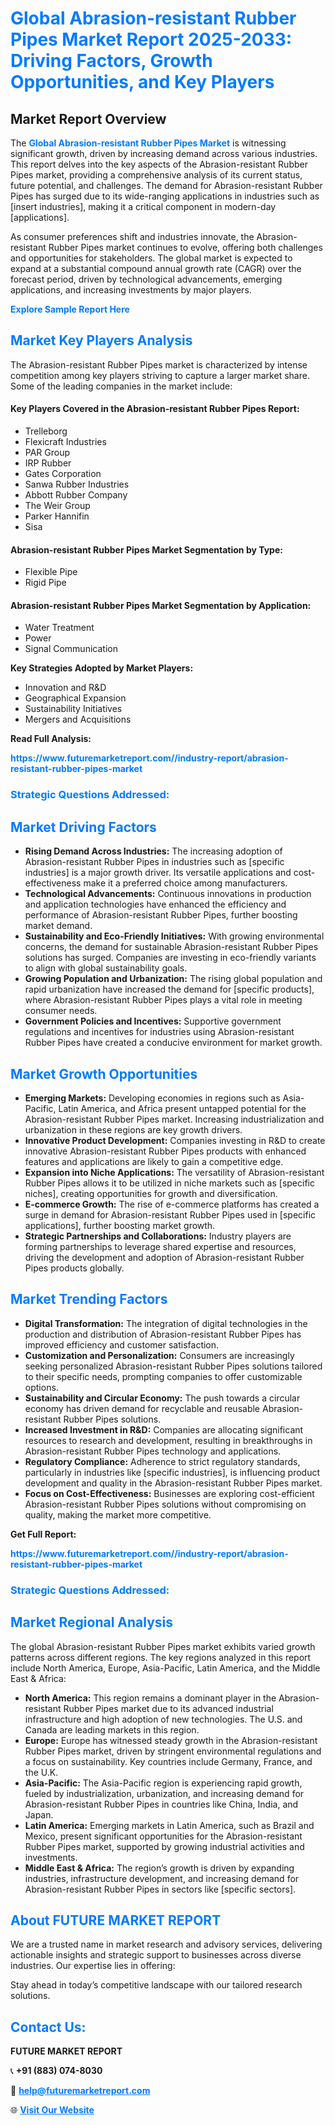 <h1 style="color: #007BFF;">Global Abrasion-resistant Rubber Pipes Market Report 2025-2033: Driving Factors, Growth Opportunities, and Key Players</h1>

<section id="overview">
<h2>Market Report Overview</h2>
<p>The <a href="https://www.futuremarketreport.com//industry-report/abrasion-resistant-rubber-pipes-market" style="color: #007BFF; text-decoration: none;"><strong>Global Abrasion-resistant Rubber Pipes Market</strong></a> is witnessing significant growth, driven by increasing demand across various industries. This report delves into the key aspects of the Abrasion-resistant Rubber Pipes market, providing a comprehensive analysis of its current status, future potential, and challenges. The demand for Abrasion-resistant Rubber Pipes has surged due to its wide-ranging applications in industries such as [insert industries], making it a critical component in modern-day [applications].</p>
<p>As consumer preferences shift and industries innovate, the Abrasion-resistant Rubber Pipes market continues to evolve, offering both challenges and opportunities for stakeholders. The global market is expected to expand at a substantial compound annual growth rate (CAGR) over the forecast period, driven by technological advancements, emerging applications, and increasing investments by major players.</p>
</section>

<section id="overview">
<p><a href="https://www.futuremarketreport.com//request-sample/reportId=55539" style="color: #007BFF; text-decoration: none;"><strong>Explore Sample Report Here</strong></a></p>
</section>

<section id="key-players">
<h2 style="color: #007BFF;">Market Key Players Analysis</h2>
<p>The Abrasion-resistant Rubber Pipes market is characterized by intense competition among key players striving to capture a larger market share. Some of the leading companies in the market include:</p>
<h4>Key Players Covered in the Abrasion-resistant Rubber Pipes Report:</h4>
<ul><li>Trelleborg</li><li>Flexicraft Industries</li><li>PAR Group</li><li>IRP Rubber</li><li>Gates Corporation</li><li>Sanwa Rubber Industries</li><li>Abbott Rubber Company</li><li>The Weir Group</li><li>Parker Hannifin</li><li>Sisa</li></ul>
<h4>Abrasion-resistant Rubber Pipes Market Segmentation by Type:</h4>
<ul><li>Flexible Pipe</li><li>Rigid Pipe</li></ul>

<h4>Abrasion-resistant Rubber Pipes Market Segmentation by Application:</h4>
<ul><li>Water Treatment</li><li>Power</li><li>Signal Communication</li></ul>
<p><strong>Key Strategies Adopted by Market Players:</strong></p>
<ul>
<li>Innovation and R&D</li>
<li>Geographical Expansion</li>
<li>Sustainability Initiatives</li>
<li>Mergers and Acquisitions</li>
</ul>
</section>

<section>
<p><strong>Read Full Analysis: </strong></p><a href="https://www.futuremarketreport.com//industry-report/abrasion-resistant-rubber-pipes-market" style="color: #007BFF; text-decoration: none;"><strong>https://www.futuremarketreport.com//industry-report/abrasion-resistant-rubber-pipes-market</strong></a>
<h3 style="color: #007BFF;">Strategic Questions Addressed:</h3>
</section>

<section id="driving-factors">
<h2 style="color: #007BFF;">Market Driving Factors</h2>
<ul>
<li><strong>Rising Demand Across Industries:</strong> The increasing adoption of Abrasion-resistant Rubber Pipes in industries such as [specific industries] is a major growth driver. Its versatile applications and cost-effectiveness make it a preferred choice among manufacturers.</li>
<li><strong>Technological Advancements:</strong> Continuous innovations in production and application technologies have enhanced the efficiency and performance of Abrasion-resistant Rubber Pipes, further boosting market demand.</li>
<li><strong>Sustainability and Eco-Friendly Initiatives:</strong> With growing environmental concerns, the demand for sustainable Abrasion-resistant Rubber Pipes solutions has surged. Companies are investing in eco-friendly variants to align with global sustainability goals.</li>
<li><strong>Growing Population and Urbanization:</strong> The rising global population and rapid urbanization have increased the demand for [specific products], where Abrasion-resistant Rubber Pipes plays a vital role in meeting consumer needs.</li>
<li><strong>Government Policies and Incentives:</strong> Supportive government regulations and incentives for industries using Abrasion-resistant Rubber Pipes have created a conducive environment for market growth.</li>
</ul>
</section>

<section id="growth-opportunities">
<h2 style="color: #007BFF;">Market Growth Opportunities</h2>
<ul>
<li><strong>Emerging Markets:</strong> Developing economies in regions such as Asia-Pacific, Latin America, and Africa present untapped potential for the Abrasion-resistant Rubber Pipes market. Increasing industrialization and urbanization in these regions are key growth drivers.</li>
<li><strong>Innovative Product Development:</strong> Companies investing in R&D to create innovative Abrasion-resistant Rubber Pipes products with enhanced features and applications are likely to gain a competitive edge.</li>
<li><strong>Expansion into Niche Applications:</strong> The versatility of Abrasion-resistant Rubber Pipes allows it to be utilized in niche markets such as [specific niches], creating opportunities for growth and diversification.</li>
<li><strong>E-commerce Growth:</strong> The rise of e-commerce platforms has created a surge in demand for Abrasion-resistant Rubber Pipes used in [specific applications], further boosting market growth.</li>
<li><strong>Strategic Partnerships and Collaborations:</strong> Industry players are forming partnerships to leverage shared expertise and resources, driving the development and adoption of Abrasion-resistant Rubber Pipes products globally.</li>
</ul>
</section>

<section id="trending-factors">
<h2 style="color: #007BFF;">Market Trending Factors</h2>
<ul>
<li><strong>Digital Transformation:</strong> The integration of digital technologies in the production and distribution of Abrasion-resistant Rubber Pipes has improved efficiency and customer satisfaction.</li>
<li><strong>Customization and Personalization:</strong> Consumers are increasingly seeking personalized Abrasion-resistant Rubber Pipes solutions tailored to their specific needs, prompting companies to offer customizable options.</li>
<li><strong>Sustainability and Circular Economy:</strong> The push towards a circular economy has driven demand for recyclable and reusable Abrasion-resistant Rubber Pipes solutions.</li>
<li><strong>Increased Investment in R&D:</strong> Companies are allocating significant resources to research and development, resulting in breakthroughs in Abrasion-resistant Rubber Pipes technology and applications.</li>
<li><strong>Regulatory Compliance:</strong> Adherence to strict regulatory standards, particularly in industries like [specific industries], is influencing product development and quality in the Abrasion-resistant Rubber Pipes market.</li>
<li><strong>Focus on Cost-Effectiveness:</strong> Businesses are exploring cost-efficient Abrasion-resistant Rubber Pipes solutions without compromising on quality, making the market more competitive.</li>
</ul>
</section>

<section>
<p><strong>Get Full Report: </strong></p><a href="https://www.futuremarketreport.com//industry-report/abrasion-resistant-rubber-pipes-market" style="color: #007BFF; text-decoration: none;"><strong>https://www.futuremarketreport.com//industry-report/abrasion-resistant-rubber-pipes-market</strong></a>
<h3 style="color: #007BFF;">Strategic Questions Addressed:</h3>
</section>


<section id="regional-analysis">
<h2 style="color: #007BFF;">Market Regional Analysis</h2>
<p>The global Abrasion-resistant Rubber Pipes market exhibits varied growth patterns across different regions. The key regions analyzed in this report include North America, Europe, Asia-Pacific, Latin America, and the Middle East & Africa:</p>
<ul>
<li><strong>North America:</strong> This region remains a dominant player in the Abrasion-resistant Rubber Pipes market due to its advanced industrial infrastructure and high adoption of new technologies. The U.S. and Canada are leading markets in this region.</li>
<li><strong>Europe:</strong> Europe has witnessed steady growth in the Abrasion-resistant Rubber Pipes market, driven by stringent environmental regulations and a focus on sustainability. Key countries include Germany, France, and the U.K.</li>
<li><strong>Asia-Pacific:</strong> The Asia-Pacific region is experiencing rapid growth, fueled by industrialization, urbanization, and increasing demand for Abrasion-resistant Rubber Pipes in countries like China, India, and Japan.</li>
<li><strong>Latin America:</strong> Emerging markets in Latin America, such as Brazil and Mexico, present significant opportunities for the Abrasion-resistant Rubber Pipes market, supported by growing industrial activities and investments.</li>
<li><strong>Middle East & Africa:</strong> The region’s growth is driven by expanding industries, infrastructure development, and increasing demand for Abrasion-resistant Rubber Pipes in sectors like [specific sectors].</li>
</ul>
</section>

<footer>
<h2 style="color: #007BFF;">About FUTURE MARKET REPORT</h2>
<p>We are a trusted name in market research and advisory services, delivering actionable insights and strategic support to businesses across diverse industries. Our expertise lies in offering:</p>

<p>Stay ahead in today’s competitive landscape with our tailored research solutions.</p>

<h2 style="color: #007BFF;">Contact Us:</h2>
<p><strong>FUTURE MARKET REPORT</strong></p>
<p>📞 <strong>+91 (883) 074-8030</strong></p>
<p>📧 <strong><a href="mailto:help@futuremarketreport.com" style="color: #007BFF;">help@futuremarketreport.com</a></strong></p>
<p>🌐 <strong><a href="https://www.futuremarketreport.com/" style="color: #007BFF;">Visit Our Website</a></strong></p>
</footer>
